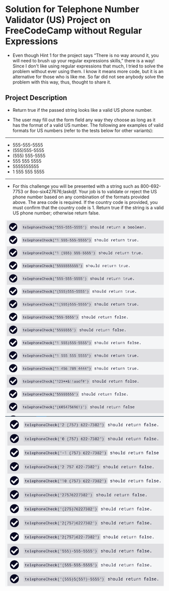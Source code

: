 # Solution for Telephone Number Validator (US) Project on FreeCodeCamp without Regular Expressions

- Even though Hint 1 for the project says “There is no way around it, you will need to brush up your regular expressions skills,” there is a way! Since I don't like using regular expressions that much, I tried to solve the problem without ever using them. I know it means more code, but it is an alternative for those who is like me. So far did not see anybody solve the problem with this way, thus, thought to share it. 

## Project Description

- Return true if the passed string looks like a valid US phone number.

- The user may fill out the form field any way they choose as long as it has the format of a valid US number. The following are examples of valid formats for US numbers (refer to the tests below for other variants):

---

- 555-555-5555
- (555)555-5555
- (555) 555-5555
- 555 555 5555
- 5555555555
- 1 555 555 5555

---

- For this challenge you will be presented with a string such as 800-692-7753 or 8oo-six427676;laskdjf. Your job is to validate or reject the US phone number based on any combination of the formats provided above. The area code is required. If the country code is provided, you must confirm that the country code is 1. Return true if the string is a valid US phone number; otherwise return false.

![Possible Inputs 1](https://github.com/Maxlous/telValidator_US/blob/main/ss1.PNG)
![Possible Inputs 2](https://github.com/Maxlous/telValidator_US/blob/main/ss2.PNG)
